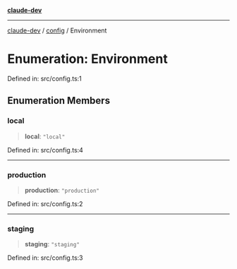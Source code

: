 [**claude-dev**](../../README.md)

***

[claude-dev](../../README.md) / [config](../README.md) / Environment

# Enumeration: Environment

Defined in: src/config.ts:1

## Enumeration Members

### local

> **local**: `"local"`

Defined in: src/config.ts:4

***

### production

> **production**: `"production"`

Defined in: src/config.ts:2

***

### staging

> **staging**: `"staging"`

Defined in: src/config.ts:3
